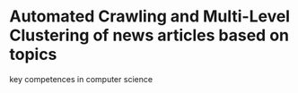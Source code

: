 # Automated Crawling and Multi-Level Clustering of news articles based on topics
key competences in computer science
